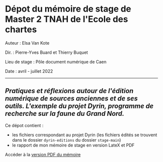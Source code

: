 # Dépot du mémoire de stage de Master 2 TNAH de l'Ecole des chartes

Auteur : Elsa Van Kote

Dir. : Pierre-Yves Buard et Thierry Buquet

Lieu de stage : Pôle document numérique de Caen

Date : avril - juillet 2022

---

## *Pratiques et réflexions autour de l'édition numérique de sources anciennes et de ses outils. L'exemple du projet Dyrin, programme de recherche sur la faune du Grand Nord.*

Ce dépot contient :
- les fichiers correspondant au projet Dyrin (les fichiers édités se trouvent dans le dossier `dyrin-editions` du dossier `stage-main`)
- le rapport de mon mémoire de stage en version LateX et PDF

Accéder à la [version PDF du mémoire](https://github.com/ElsaVK/Memoire_de_stage_2022/tree/main/m%C3%A9moire/M%C3%A9moire%20PDF)
